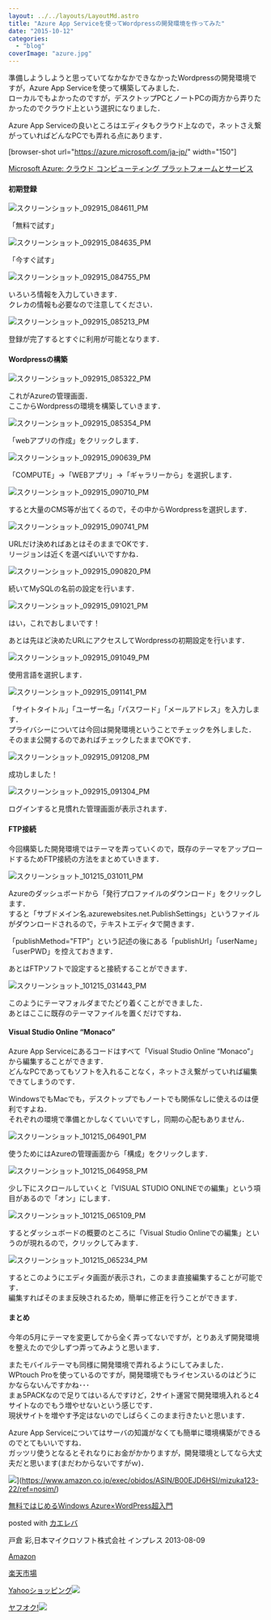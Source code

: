 ```yaml
---
layout: ../../layouts/LayoutMd.astro
title: "Azure App Serviceを使ってWordpressの開発環境を作ってみた"
date: "2015-10-12"
categories: 
  - "blog"
coverImage: "azure.jpg"
---
```


準備しようしようと思っていてなかなかできなかったWordpressの開発環境ですが，Azure App Serviceを使って構築してみました．  
ローカルでもよかったのですが，デスクトップPCとノートPCの両方から弄りたかったのでクラウド上という選択になりました．

Azure App Serviceの良いところはエディタもクラウド上なので，ネットさえ繋がっていればどんなPCでも弄れる点にあります．

\[browser-shot url="https://azure.microsoft.com/ja-jp/" width="150"\]

[Microsoft Azure: クラウド コンピューティング プラットフォームとサービス](https://azure.microsoft.com/ja-jp/)

#### 初期登録

![スクリーンショット_092915_084611_PM](/archive/images/092915_084611_PM.jpg "スクリーンショット_092915_084611_PM")

「無料で試す」

![スクリーンショット_092915_084635_PM](/archive/images/092915_084635_PM.jpg "スクリーンショット_092915_084635_PM")

「今すぐ試す」

![スクリーンショット_092915_084755_PM](/archive/images/092915_084755_PM.jpg "スクリーンショット_092915_084755_PM")

いろいろ情報を入力していきます．  
クレカの情報も必要なので注意してください．

![スクリーンショット_092915_085213_PM](/archive/images/092915_085213_PM.jpg "スクリーンショット_092915_085213_PM")

登録が完了するとすぐに利用が可能となります．

#### Wordpressの構築

![スクリーンショット_092915_085322_PM](/archive/images/092915_085322_PM.jpg "スクリーンショット_092915_085322_PM")

これがAzureの管理画面．  
ここからWordpressの環境を構築していきます．

![スクリーンショット_092915_085354_PM](/archive/images/092915_085354_PM.jpg "スクリーンショット_092915_085354_PM")

「webアプリの作成」をクリックします．

![スクリーンショット_092915_090639_PM](/archive/images/092915_090639_PM.jpg "スクリーンショット_092915_090639_PM")

「COMPUTE」→「WEBアプリ」→「ギャラリーから」を選択します．

![スクリーンショット_092915_090710_PM](/archive/images/092915_090710_PM.jpg "スクリーンショット_092915_090710_PM")

すると大量のCMS等が出てくるので，その中からWordpressを選択します．

![スクリーンショット_092915_090741_PM](/archive/images/092915_090741_PM.jpg "スクリーンショット_092915_090741_PM")

URLだけ決めればあとはそのままでOKです．  
リージョンは近くを選べばいいですかね．

![スクリーンショット_092915_090820_PM](/archive/images/092915_090820_PM.jpg "スクリーンショット_092915_090820_PM")

続いてMySQLの名前の設定を行います．

![スクリーンショット_092915_091021_PM](/archive/images/092915_091021_PM.jpg "スクリーンショット_092915_091021_PM")

はい，これでおしまいです！

あとは先ほど決めたURLにアクセスしてWordpressの初期設定を行います．

![スクリーンショット_092915_091049_PM](/archive/images/092915_091049_PM.jpg "スクリーンショット_092915_091049_PM")

使用言語を選択します．

![スクリーンショット_092915_091141_PM](/archive/images/092915_091141_PM.jpg "スクリーンショット_092915_091141_PM")

「サイトタイトル」「ユーザー名」「パスワード」「メールアドレス」を入力します．  
プライバシーについては今回は開発環境ということでチェックを外しました．  
そのまま公開するのであればチェックしたままでOKです．

![スクリーンショット_092915_091208_PM](/archive/images/092915_091208_PM.jpg "スクリーンショット_092915_091208_PM")

成功しました！

![スクリーンショット_092915_091304_PM](/archive/images/092915_091304_PM.jpg "スクリーンショット_092915_091304_PM")

ログインすると見慣れた管理画面が表示されます．

#### FTP接続

今回構築した開発環境ではテーマを弄っていくので，既存のテーマをアップロードするためFTP接続の方法をまとめていきます．

![スクリーンショット_101215_031011_PM](/archive/images/101215_031011_PM.jpg "スクリーンショット_101215_031011_PM")

Azureのダッシュボードから「発行プロファイルのダウンロード」をクリックします．  
すると「サブドメイン名.azurewebsites.net.PublishSettings」というファイルがダウンロードされるので，テキストエディタで開きます．

「publishMethod="FTP"」という記述の後にある「publishUrl」「userName」「userPWD」を控えておきます．

あとはFTPソフトで設定すると接続することができます．

![スクリーンショット_101215_031443_PM](/archive/images/101215_031443_PM.jpg "スクリーンショット_101215_031443_PM")

このようにテーマフォルダまでたどり着くことができました．  
あとはここに既存のテーマファイルを置くだけですね．

#### Visual Studio Online “Monaco”

Azure App Serviceにあるコードはすべて「Visual Studio Online “Monaco”」から編集することができます．  
どんなPCであってもソフトを入れることなく，ネットさえ繋がっていれば編集できてしまうのです．

WindowsでもMacでも，デスクトップでもノートでも関係なしに使えるのは便利ですよね．  
それぞれの環境で準備とかしなくていいですし，同期の心配もありません．

![スクリーンショット_101215_064901_PM](/archive/images/101215_064901_PM.jpg "スクリーンショット_101215_064901_PM")

使うためにはAzureの管理画面から「構成」をクリックします．

![スクリーンショット_101215_064958_PM](/archive/images/101215_064958_PM.jpg "スクリーンショット_101215_064958_PM")

少し下にスクロールしていくと「VISUAL STUDIO ONLINEでの編集」という項目があるので「オン」にします．

![スクリーンショット_101215_065109_PM](/archive/images/101215_065109_PM.jpg "スクリーンショット_101215_065109_PM")

するとダッシュボードの概要のところに「Visual Studio Onlineでの編集」というのが現れるので，クリックしてみます．

![スクリーンショット_101215_065234_PM](/archive/images/101215_065234_PM.jpg "スクリーンショット_101215_065234_PM")

するとこのようにエディタ画面が表示され，このまま直接編集することが可能です．  
編集すればそのまま反映されるため，簡単に修正を行うことができます．

#### まとめ

今年の5月にテーマを変更してから全く弄ってないですが，とりあえず開発環境を整えたので少しずつ弄ってみようと思います．

またモバイルテーマも同様に開発環境で弄れるようにしてみました．  
WPtouch Proを使っているのですが，開発環境でもライセンスいるのはどうにかならないんですかね･･･  
まぁ5PACKなので足りてはいるんですけど，2サイト運営で開発環境入れると4サイトなのでもう増やせないという感じです．  
現状サイトを増やす予定はないのでしばらくこのまま行きたいと思います．

Azure App Serviceについてはサーバの知識がなくても簡単に環境構築ができるのでとてもいいですね．  
ガッツリ使うとなるとそれなりにお金がかかりますが，開発環境としてなら大丈夫だと思います(まだわからないですがｗ)．

![](/archive/images/51u2oG4W4YL._SL160_.jpg)](https://www.amazon.co.jp/exec/obidos/ASIN/B00EJD6HSI/mizuka123-22/ref=nosim/)

[無料ではじめるWindows Azure×WordPress超入門](https://www.amazon.co.jp/exec/obidos/ASIN/B00EJD6HSI/mizuka123-22/ref=nosim/)

posted with [カエレバ](http://kaereba.com)

戸倉 彩,日本マイクロソフト株式会社 インプレス 2013-08-09

[Amazon](http://www.amazon.co.jp/gp/search?keywords=%96%B3%97%BF%82%C5%82%CD%82%B6%82%DF%82%E9Windows%20Azure%81~WordPress%92%B4%93%FC%96%E5&__mk_ja_JP=%83J%83%5E%83J%83i&tag=mizuka123-22)

[楽天市場](http://hb.afl.rakuten.co.jp/hgc/032b53ee.4b34c5ee.0f4a541e.f440145e/?pc=http%3A%2F%2Fsearch.rakuten.co.jp%2Fsearch%2Fmall%2F%25E7%2584%25A1%25E6%2596%2599%25E3%2581%25A7%25E3%2581%25AF%25E3%2581%2598%25E3%2582%2581%25E3%2582%258BWindows%2520Azure%25C3%2597WordPress%25E8%25B6%2585%25E5%2585%25A5%25E9%2596%2580%2F-%2Ff.1-p.1-s.1-sf.0-st.A-v.2%3Fx%3D0%26scid%3Daf_ich_link_urltxt%26m%3Dhttp%3A%2F%2Fm.rakuten.co.jp%2F)

[Yahooショッピング![](//ad.jp.ap.valuecommerce.com/servlet/gifbanner?sid=3066752&pid=881990642)](//ck.jp.ap.valuecommerce.com/servlet/referral?sid=3066752&pid=881990642&vc_url=http%3A%2F%2Fsearch.shopping.yahoo.co.jp%2Fsearch%3Fp%3D%25E7%2584%25A1%25E6%2596%2599%25E3%2581%25A7%25E3%2581%25AF%25E3%2581%2598%25E3%2582%2581%25E3%2582%258BWindows%2520Azure%25C3%2597WordPress%25E8%25B6%2585%25E5%2585%25A5%25E9%2596%2580)

[ヤフオク!![](//ad.jp.ap.valuecommerce.com/servlet/gifbanner?sid=3066752&pid=881990642)](//ck.jp.ap.valuecommerce.com/servlet/referral?sid=3066752&pid=881990642&vc_url=http%3A%2F%2Fauctions.search.yahoo.co.jp%2Fsearch%3Fvo%3D%26ve%3D%26auccat%3D0%26aucminprice%3D%26aucmaxprice%3D%26aucmin_bidorbuy_price%3D%26aucmax_bidorbuy_price%3D%26loc_cd%3D0%26abatch%3D0%26istatus%3D0%26filtered%3D1%26ei%3DUTF-8%26tab_ex%3Dcommerce%26va%3D%25E7%2584%25A1%25E6%2596%2599%25E3%2581%25A7%25E3%2581%25AF%25E3%2581%2598%25E3%2582%2581%25E3%2582%258BWindows%2520Azure%25C3%2597WordPress%25E8%25B6%2585%25E5%2585%25A5%25E9%2596%2580)
